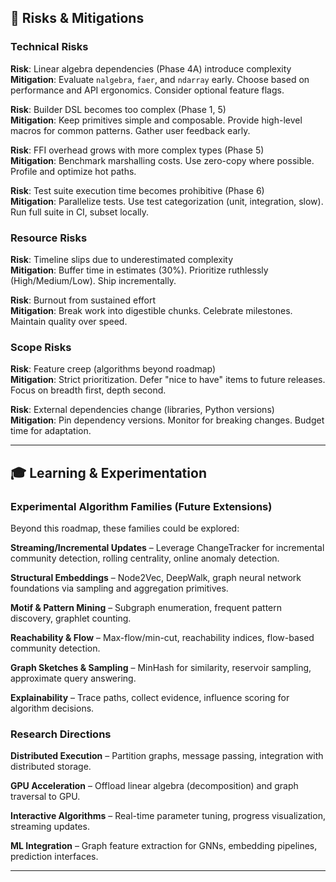 ## 🚨 Risks & Mitigations

### Technical Risks

**Risk**: Linear algebra dependencies (Phase 4A) introduce complexity  
**Mitigation**: Evaluate `nalgebra`, `faer`, and `ndarray` early. Choose based on performance and API ergonomics. Consider optional feature flags.

**Risk**: Builder DSL becomes too complex (Phase 1, 5)  
**Mitigation**: Keep primitives simple and composable. Provide high-level macros for common patterns. Gather user feedback early.

**Risk**: FFI overhead grows with more complex types (Phase 5)  
**Mitigation**: Benchmark marshalling costs. Use zero-copy where possible. Profile and optimize hot paths.

**Risk**: Test suite execution time becomes prohibitive (Phase 6)  
**Mitigation**: Parallelize tests. Use test categorization (unit, integration, slow). Run full suite in CI, subset locally.

### Resource Risks

**Risk**: Timeline slips due to underestimated complexity  
**Mitigation**: Buffer time in estimates (30%). Prioritize ruthlessly (High/Medium/Low). Ship incrementally.

**Risk**: Burnout from sustained effort  
**Mitigation**: Break work into digestible chunks. Celebrate milestones. Maintain quality over speed.

### Scope Risks

**Risk**: Feature creep (algorithms beyond roadmap)  
**Mitigation**: Strict prioritization. Defer "nice to have" items to future releases. Focus on breadth first, depth second.

**Risk**: External dependencies change (libraries, Python versions)  
**Mitigation**: Pin dependency versions. Monitor for breaking changes. Budget time for adaptation.

---

## 🎓 Learning & Experimentation

### Experimental Algorithm Families (Future Extensions)

Beyond this roadmap, these families could be explored:

**Streaming/Incremental Updates** – Leverage ChangeTracker for incremental community detection, rolling centrality, online anomaly detection.

**Structural Embeddings** – Node2Vec, DeepWalk, graph neural network foundations via sampling and aggregation primitives.

**Motif & Pattern Mining** – Subgraph enumeration, frequent pattern discovery, graphlet counting.

**Reachability & Flow** – Max-flow/min-cut, reachability indices, flow-based community detection.

**Graph Sketches & Sampling** – MinHash for similarity, reservoir sampling, approximate query answering.

**Explainability** – Trace paths, collect evidence, influence scoring for algorithm decisions.

### Research Directions

**Distributed Execution** – Partition graphs, message passing, integration with distributed storage.

**GPU Acceleration** – Offload linear algebra (decomposition) and graph traversal to GPU.

**Interactive Algorithms** – Real-time parameter tuning, progress visualization, streaming updates.

**ML Integration** – Graph feature extraction for GNNs, embedding pipelines, prediction interfaces.

---

